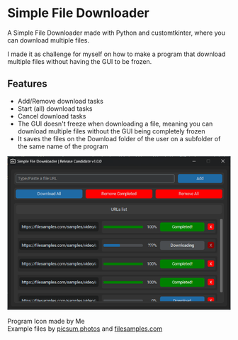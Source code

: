 # Simple File Downloader
A Simple File Downloader made with Python and customtkinter, where you can download multiple files.

I made it as challenge for myself on how to make a program that download multiple files without having the GUI to be frozen.

## Features
- Add/Remove download tasks
- Start (all) download tasks
- Cancel download tasks
- The GUI doesn't freeze when downloading a file, meaning you can download multiple files without the GUI being completely frozen
- It saves the files on the Download folder of the user on a subfolder of the same name of the program

![Screenshot](./images/screenshot.png)

Program Icon made by Me  
Example files by [picsum.photos](https://picsum.photos/) and [filesamples.com](https://filesamples.com/)
